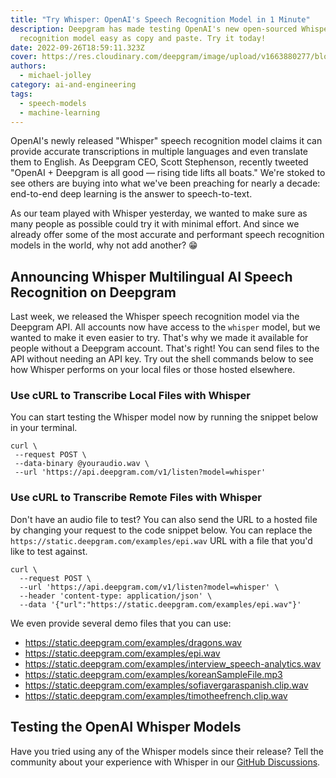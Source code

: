 ```yaml
---
title: "Try Whisper: OpenAI's Speech Recognition Model in 1 Minute"
description: Deepgram has made testing OpenAI's new open-sourced Whisper speech
  recognition model easy as copy and paste. Try it today!
date: 2022-09-26T18:59:11.323Z
cover: https://res.cloudinary.com/deepgram/image/upload/v1663880277/blog/how-to-use-whisper-openais-speech-recognition-model-in-1-minute/2209-How-to-Use-Whisper-blog_2x_qb1eah.jpg
authors:
  - michael-jolley
category: ai-and-engineering
tags:
  - speech-models
  - machine-learning
---
```

OpenAI's newly released "Whisper" speech recognition model claims it can provide accurate transcriptions in multiple languages and even translate them to English. As Deepgram CEO, Scott Stephenson, recently tweeted "OpenAI + Deepgram is all good — rising tide lifts all boats." We're stoked to see others are buying into what we've been preaching for nearly a decade: end-to-end deep learning is the answer to speech-to-text.



As our team played with Whisper yesterday, we wanted to make sure as many people as possible could try it with minimal effort. And since we already offer some of the most accurate and performant speech recognition models in the world, why not add another? 😁



## Announcing Whisper Multilingual AI Speech Recognition on Deepgram



Last week, we released the Whisper speech recognition model via the Deepgram API. All accounts now have access to the `whisper` model, but we wanted to make it even easier to try. That's why we made it available for people without a Deepgram account. That's right! You can send files to the API without needing an API key. Try out the shell commands below to see how Whisper performs on your local files or those hosted elsewhere.



### Use cURL to Transcribe Local Files with Whisper



You can start testing the Whisper model now by running the snippet below in your terminal.



```shell
curl \
 --request POST \
 --data-binary @youraudio.wav \
 --url 'https://api.deepgram.com/v1/listen?model=whisper'
```



### Use cURL to Transcribe Remote Files with Whisper



Don't have an audio file to test? You can also send the URL to a hosted file by changing your request to the code snippet below. You can replace the `https://static.deepgram.com/examples/epi.wav` URL with a file that you'd like to test against.



```shell
curl \
  --request POST \
  --url 'https://api.deepgram.com/v1/listen?model=whisper' \
  --header 'content-type: application/json' \
  --data '{"url":"https://static.deepgram.com/examples/epi.wav"}'
```



We even provide several demo files that you can use:



- https://static.deepgram.com/examples/dragons.wav
- https://static.deepgram.com/examples/epi.wav
- https://static.deepgram.com/examples/interview_speech-analytics.wav
- https://static.deepgram.com/examples/koreanSampleFile.mp3
- https://static.deepgram.com/examples/sofiavergaraspanish.clip.wav
- https://static.deepgram.com/examples/timotheefrench.clip.wav



## Testing the OpenAI Whisper Models



Have you tried using any of the Whisper models since their release? Tell the community about your experience with Whisper in our [GitHub Discussions](https://github.com/orgs/deepgram/discussions/30).